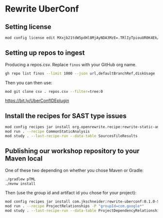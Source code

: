 # Rewrite UberConf

## Setting license

```bash
mod config license edit MXxjb21tdW5pdHl8MjAyNDA3MzE=.TRlIyTpiouUR0K4Ek/e1yENTEnkUVAxFJZBjtf3rdtUR8xlZJpU1WFmms72BdpduAgID2Ge3v1furXZ/H+DiAA==
```

## Setting up repos to ingest

Producing a repos.csv. Replace `finos` with your GitHub org name.

```bash
gh repo list finos --limit 1000 --json url,defaultBranchRef,diskUsage --template '{{"cloneUrl,branch\n"}}{{range .}}{{.url}}{{","}}{{.defaultBranchRef.name}}{{"\n"}}{{end}}' > repos.csv
```
Then you can then use:

```bash
mod git clone csv . repos.csv --filter=tree:0
```

https://bit.ly/UberConfIDEplugin

## Install the recipes for SAST type issues

```bash
mod config recipes jar install org.openrewrite.recipe:rewrite-static-analysis:LATEST
mod run . --recipe CommonStaticAnalysis
mod study . --last-recipe-run --data-table SourcesFileResults
```

## Publishing our workshop repository to your Maven local

One of these two depending on whether you chose Maven or Gradle:

```bash
./gradlew pTML
./mvnw install
```

Then (use the group id and artifact id you chose for your project):

```bash
mod config recipes jar install com.jkschneider:rewrite-uberconf:0.1.0-SNAPSHOT
mod run . --recipe ProjectRelationships -P "groupId=com.google*"
mod study . --last-recipe-run --data-table ProjectDependencyRelationships
```
